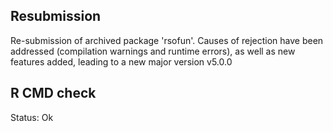 ## Resubmission

Re-submission of archived package 'rsofun'.
Causes of rejection have been addressed (compilation warnings and runtime errors), as well as 
new features added, leading to a new major version v5.0.0

## R CMD check

Status: Ok
